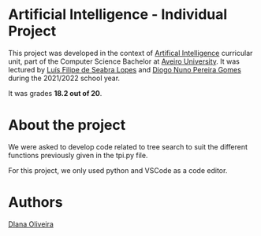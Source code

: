 

# Artificial Intelligence - Individual Project 

This project was developed in the context of [Artifical Intelligence](https://www.ua.pt/en/uc/12287) curricular unit, part of the Computer Science Bachelor at [Aveiro University](https://www.ua.pt/). It was lectured by [Luís Filipe de Seabra Lopes](https://www.ua.pt/en/p/10314261) and [Diogo Nuno Pereira Gomes](https://www.ua.pt/en/p/10331537) during the 2021/2022 school year.

It was grades **18.2 out of 20**.

# About the project

We were asked to develop code related to tree search to suit the different functions previously given in the tpi.py file. 

For this project, we only used python and VSCode as a code editor.

# Authors

[DIana Oliveira](https://github.com/DianaSiso)

